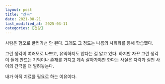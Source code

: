 ```yaml
---
layout: post
title: "간극"
date: 2021-08-21
last_modified_at: 2025-03-11
categories: [건강]
---
```


사람은 혐오로 굴러가선 안 된다. 그래도 그 정도는 나름의 사회화를 통해 학습했다.

그런 생각이 여러모로 나쁘고, 유익하지도 않다는 걸 알고 있다. 하지만 자꾸 그런 생각이 들게 만드는 기억이나 존재를 가지고 계속 살아가야만 한다는 사실은 자각과 실천 사이의 간극을 더 벌려놓는다.

내가 아직 치료를 필요로 하는 이유이다.